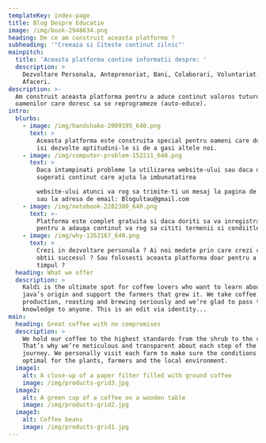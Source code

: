```yaml
---
templateKey: index-page
title: Blog Despre Educatie
image: /img/book-2948634.png
heading: De ce am construit aceasta platforma ?
subheading: '"Creeaza si Citeste continut zilnic"'
mainpitch:
  title: 'Aceasta platforma contine informatii despre: '
  description: >
    Dezvoltare Personala, Anteprenoriat, Bani, Colaborari, Voluntariat, Idei De
    Afaceri.
description: >-
  Am construit aceasta platforma pentru a aduce continut valoros tuturor
  oamenilor care doresc sa se reprogrameze (auto-educe).
intro:
  blurbs:
    - image: /img/handshake-2009195_640.png
      text: >
        Aceasta platforma este construita special pentru oameni care doresc sa
        isi dezvolte aptitudini-le si de a gasi altele noi.
    - image: /img/computer-problem-152211_640.png
      text: >
        Daca intampinati probleme la utilizarea website-ului sau daca doriti sa
        sugerati continut care ajuta la imbunatatirea 

        website-ului atunci va rog sa trimite-ti un mesaj la pagina de contact
        sau la adresa de email: Blogultau@gmail.com
    - image: /img/notebook-2282300_640.png
      text: >-
        Platforma este complet gratuita si daca doriti sa va inregistraiti
        pentru a adauga continut va rog sa cititi termenii si condiitle.
    - image: /img/why-1352167_640.png
      text: >
        Crezi in dezvoltare personala ? Ai noi medote prin care crezi ca poti sa
        obtii succesul ? Sau folosesti aceasta platforma doar pentru a pierde
        timpul ?
  heading: What we offer
  description: >
    Kaldi is the ultimate spot for coffee lovers who want to learn about their
    java’s origin and support the farmers that grew it. We take coffee
    production, roasting and brewing seriously and we’re glad to pass that
    knowledge to anyone. This is an edit via identity...
main:
  heading: Great coffee with no compromises
  description: >
    We hold our coffee to the highest standards from the shrub to the cup.
    That’s why we’re meticulous and transparent about each step of the coffee’s
    journey. We personally visit each farm to make sure the conditions are
    optimal for the plants, farmers and the local environment.
  image1:
    alt: A close-up of a paper filter filled with ground coffee
    image: /img/products-grid3.jpg
  image2:
    alt: A green cup of a coffee on a wooden table
    image: /img/products-grid2.jpg
  image3:
    alt: Coffee beans
    image: /img/products-grid1.jpg
---
```


